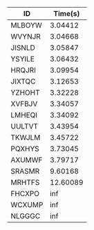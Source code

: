 |ID|Time(s)|
|-|-|
|MLBOYW|3.04412|
|WVYNJR|3.04668|
|JISNLD|3.05847|
|YSYILE|3.06432|
|HRQJRI|3.09954|
|JIXTQC|3.12653|
|YZHOHT|3.32228|
|XVFBJV|3.34057|
|LMHEQI|3.34092|
|UULTVT|3.43954|
|TKWJLM|3.45722|
|PQXHYS|3.73045|
|AXUMWF|3.79717|
|SRASMR|9.60168|
|MRHTFS|12.60089|
|FHCXPO|inf|
|WCXUMP|inf|
|NLGGGC|inf|
